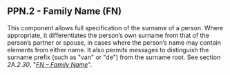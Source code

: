 ## PPN.2 - Family Name (FN)

This component allows full specification of the surname of a person. Where appropriate, it differentiates the person’s own surname from that of the person’s partner or spouse, in cases where the person’s name may contain elements from either name. It also permits messages to distinguish the surname prefix (such as "van" or "de") from the surname root. See section _2A.2.30_, "[_FN – Family Name_](++#a.2.30-fn---family-name++)".
